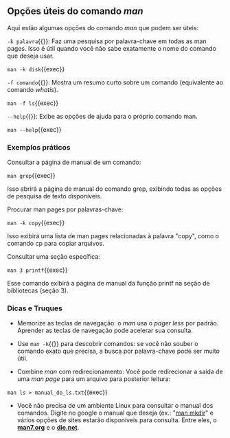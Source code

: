 ## Opções úteis do comando _man_
Aqui estão algumas opções do comando _man_ que podem ser úteis:

`-k palavra`{{}}: Faz uma pesquisa por palavra-chave em todas as man pages. Isso é útil quando você não sabe exatamente o nome do comando que deseja usar.

`man -k disk`{{exec}}

`-f comando`{{}}: Mostra um resumo curto sobre um comando (equivalente ao comando _whatis_).

`man -f ls`{{exec}}

`--help`{{}}: Exibe as opções de ajuda para o próprio comando man.

`man --help`{{exec}}

### Exemplos práticos

Consultar a página de manual de um comando:

`man grep`{{exec}}

Isso abrirá a página de manual do comando grep, exibindo todas as opções de pesquisa de texto disponíveis.

Procurar man pages por palavras-chave:

`man -k copy`{{exec}}

Isso exibirá uma lista de man pages relacionadas à palavra "copy", como o comando cp para copiar arquivos.

Consultar uma seção específica:

`man 3 printf`{{exec}}

Esse comando exibirá a página de manual da função printf na seção de bibliotecas (seção 3).

### Dicas e Truques
- Memorize as teclas de navegação: o _man_ usa o _pager less_ por padrão. Aprender as teclas de navegação pode acelerar sua consulta.

- Use `man -k`{{}} para descobrir comandos: se você não souber o comando exato que precisa, a busca por palavra-chave pode ser muito útil.

- Combine _man_ com redirecionamento: Você pode redirecionar a saída de uma _man page_ para um arquivo para posterior leitura:

`man ls > manual_do_ls.txt`{{exec}}

- Você não precisa de um ambiente Linux para consultar o manual dos comandos. Digite no google o manual que deseja (ex.: "[man mkdir](https://www.google.com/search?q=man+mkdir)" e vários opções de sites estarão disponíveis para consulta. Entre eles, o [**man7.org**](https://man7.org/linux/man-pages/) e o [**die.net**](https://linux.die.net/man/).
